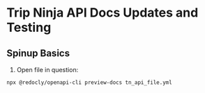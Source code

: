 # Trip Ninja API Docs Updates and Testing

## Spinup Basics
1. Open file in question:
```
npx @redocly/openapi-cli preview-docs tn_api_file.yml
```